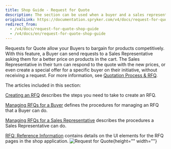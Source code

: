 ```yaml
---
title: Shop Guide - Request for Quote
description: The section can be used when a buyer and a sales representative can negotiate a better price on products in the cart.
originalLink: https://documentation.spryker.com/v4/docs/request-for-quote-shop-guide
redirect_from:
  - /v4/docs/request-for-quote-shop-guide
  - /v4/docs/en/request-for-quote-shop-guide
---
```


Requests for Quote allow your Buyers to bargain for products competitively. With this feature, a Buyer can send requests to a Sales Representative asking them for a better price on products in the cart. The Sales Representative in their turn can respond to the quote with the new prices, or even create a special offer for a specific buyer on their initiative, without receiving a request. For more information, see [Quotation Process & RFQ](https://documentation.spryker.com/v4/docs/quotation-process-rfq-201907).

The articles included in this section:

[Creating an RFQ](/docs/scos/user/user-guides/202001.0/shop-user-guide/shop-guide-quotation-process-and-rfq/shop-guide-creating-a-request-for-quote.html) describes the steps you need to take to create an RFQ.

[Managing RFQs for a Buyer](/docs/scos/user/user-guides/202001.0/shop-user-guide/shop-guide-quotation-process-and-rfq/shop-guide-managing-requests-for-quotes-for-a-buyer.html) defines the procedures for managing an RFQ that a Buyer can do.

[Managing RFQs for a Sales Representative](/docs/scos/user/user-guides/202001.0/shop-user-guide/shop-guide-quotation-process-and-rfq/shop-guide-managing-requests-for-quotes-for-a-sales-representative.html) describes the procedures a Sales Representative can do.

[RFQ: Reference Information](/docs/scos/user/user-guides/202001.0/shop-user-guide/shop-guide-quotation-process-and-rfq/shop-guide-request-for-quote-reference-information.html) contains details on the UI elements for the RFQ pages in the shop application.
![Request for Quote](https://spryker.s3.eu-central-1.amazonaws.com/docs/User+Guides/Shop+User+Guides/RFQ/rfq-gif.gif){height="" width=""}

<!-- Last review date: Jul 09, 2019  -->
